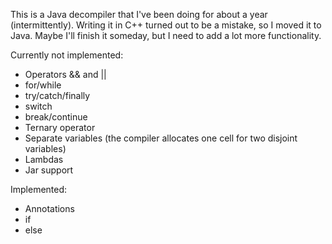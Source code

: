 This is a Java decompiler that I've been doing for about a year (intermittently).
Writing it in C++ turned out to be a mistake, so I moved it to Java.
Maybe I'll finish it someday, but I need to add a lot more functionality.

Currently not implemented:
- Operators && and ||
- for/while
- try/catch/finally
- switch
- break/continue
- Ternary operator
- Separate variables (the compiler allocates one cell for two disjoint variables)
- Lambdas
- Jar support

Implemented:
- Annotations
- if
- else
